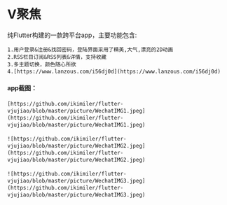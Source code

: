 # V聚焦

纯Flutter构建的一款跨平台app，主要功能包含:

    1.用户登录&注册&找回密码，登陆界面采用了精美,大气,漂亮的2D动画
    2.RSS栏目订阅&RSS列表&详情，支持收藏
    3.多主题切换，颜色随心所欲
    4.[https://www.lanzous.com/i56dj0d](https://www.lanzous.com/i56dj0d)

#### app截图：
    [https://github.com/ikimiler/flutter-vjujiao/blob/master/picture/WechatIMG1.jpeg](https://github.com/ikimiler/flutter-vjujiao/blob/master/picture/WechatIMG1.jpeg)
    
    ![https://github.com/ikimiler/flutter-vjujiao/blob/master/picture/WechatIMG2.jpeg](https://github.com/ikimiler/flutter-vjujiao/blob/master/picture/WechatIMG2.jpeg)
    
    ![https://github.com/ikimiler/flutter-vjujiao/blob/master/picture/WechatIMG3.jpeg](https://github.com/ikimiler/flutter-vjujiao/blob/master/picture/WechatIMG3.jpeg)


        

